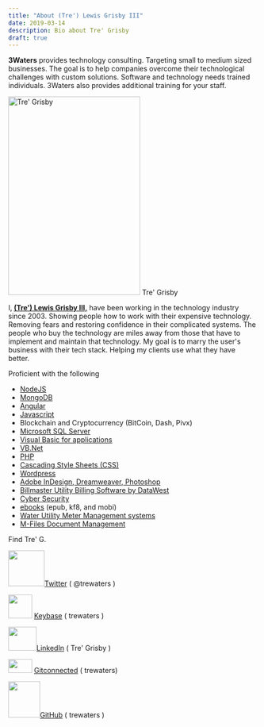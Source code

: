 ```yaml
---
title: "About (Tre') Lewis Grisby III"
date: 2019-03-14
description: Bio about Tre' Grisby
draft: true
---
```


<p style="text-align: left;"><strong>3Waters</strong> provides technology consulting. Targeting small to medium sized businesses. The goal is to help companies overcome their technological challenges with custom solutions. Software and technology needs trained individuals. 3Waters also provides additional training for your staff.</p>

<a href="https://gitconnected.com/trewaters" target="_blank" rel="noopener"><img class="size-full wp-image-226" src="https://3waters.org/wp-content/uploads/2018/09/Headshot-whiteShirt-400x299.jpg" alt="Tre' Grisby" width="266" height="400" /></a> Tre' Grisby

<p>I,<strong> </strong><a title="LinkedIn Profile" href="https://www.linkedin.com/in/trewaters" target="_blank" rel="noopener"><strong>(Tre') Lewis Grisby III,</strong></a> have been working in the technology industry since 2003. Showing people how to work with their expensive technology. Removing fears and restoring confidence in their complicated systems. The people who buy the technology are miles away from those that have to implement and maintain that technology. My goal is to marry the user's business with their tech stack. Helping my clients use what they have better.</p>
<p>Proficient with the following</p>
<ul>
<li><a href="https://nodejs.org/en/" target="_blank" rel="noopener">NodeJS</a></li>
<li><a href="https://www.mongodb.com/" target="_blank" rel="noopener">MongoDB</a></li>
<li><a href="https://angular.io/" target="_blank" rel="noopener">Angular</a></li>
<li><a href="https://developer.mozilla.org/en-US/docs/Web/JavaScript">Javascript</a></li>
<li>Blockchain and Cryptocurrency (BitCoin, Dash, Pivx)</li>
<li><a title="Microsoft SQL Server" href="http://www.microsoft.com/en-us/server-cloud/products/sql-server/" target="_blank" rel="noopener">Microsoft SQL Server</a></li>
<li><a title="VBA" href="http://en.wikipedia.org/wiki/Visual_Basic_for_Applications" target="_blank" rel="noopener">Visual Basic for applications</a></li>
<li><a title="VB.Net" href="http://en.wikipedia.org/wiki/Visual_Basic_.NET" target="_blank" rel="noopener">VB.Net</a></li>
<li><a title="PHP home" href="http://php.net/" target="_blank" rel="noopener">PHP</a></li>
<li><a title="Cascading Style Sheets (CSS)" href="http://en.wikipedia.org/wiki/Cascading_Style_Sheets" target="_blank" rel="noopener">Cascading Style Sheets (CSS)</a></li>
<li><a title="Wordpress" href="http://wordpress.org/" target="_blank" rel="noopener">Wordpress</a></li>
<li><a title="Adobe InDesign" href="http://www.adobe.com/products/indesign.html" target="_blank" rel="noopener">Adobe InDesign</a>,<a title="Adobe Dreamweaver" href="http://www.adobe.com/products/dreamweaver.html" target="_blank" rel="noopener"> Dreamweaver</a>,<a title="Adobe Photoshop" href="http://www.adobe.com/products/photoshop.html" target="_blank" rel="noopener"> Photoshop</a></li>
<li><a title="Billmaster by DataWest" href="http://www.dwcorp.com/billmaster/" target="_blank" rel="noopener">Billmaster Utility Billing Software by DataWest</a></li>
<li><a title="Cyber Security" href="http://en.wikipedia.org/wiki/Computer_security" target="_blank" rel="noopener">Cyber Security</a></li>
<li><a title="ebooks wiki" href="http://en.wikipedia.org/wiki/E-book#Formats" target="_blank" rel="noopener">ebooks</a> (epub, kf8, and mobi)</li>
<li><a title="Sensus Water Meters" href="http://sensus.com/web/usca/products/water" target="_blank" rel="noopener">Water Utility Meter Management systems</a></li>
<li><a title="M-Files by Motive Systems" href="http://www.m-files.com/en" target="_blank" rel="noopener">M-Files Document Management</a></li>
</ul>
<p>Find Tre' G.</p>
<p><a href="https://twitter.com/trewaters" target="_blank" rel="noopener"><img class="alignnone size-full wp-image-264" src="https://3waters.org/wp-content/uploads/2018/11/Twitter-hex-blue.png" alt="" width="73" height="72" /></a><a href="https://twitter.com/trewaters" target="_blank" rel="noopener">Twitter</a> ( @trewaters )</p>
<p><a href="https://keybase.io/trewaters" target="_blank" rel="noopener"><img class="alignnone size-full wp-image-275" src="https://3waters.org/wp-content/uploads/2018/11/icon-keybase-logo-48.png" alt="" width="48" height="48" /></a> <a href="https://keybase.io/trewaters" target="_blank" rel="noopener">Keybase</a> ( trewaters )</p>
<p><a href="https://www.linkedin.com/in/trewaters/" target="_blank" rel="noopener"><img class="alignnone size-full wp-image-276" src="https://3waters.org/wp-content/uploads/2018/11/In-2C-48px-R.png" alt="" width="57" height="48" /></a><a href="https://www.linkedin.com/in/trewaters/" target="_blank" rel="noopener">LinkedIn</a> ( Tre' Grisby )</p>
<p><a href="https://gitconnected.com/trewaters" target="_blank" rel="noopener"><img class="alignnone size-full wp-image-279" src="https://3waters.org/wp-content/uploads/2018/11/gitconnected-social-logo.png" alt="" width="48" height="28" /></a> <a href="https://gitconnected.com/trewaters" target="_blank" rel="noopener">Gitconnected</a> ( trewaters)</p>
<p><a href="https://github.com/Trewaters" target="_blank" rel="noopener"><img class="alignnone size-full wp-image-267" src="https://3waters.org/wp-content/uploads/2018/11/GitHub-hex-color.png" alt="" width="64" height="73" /></a><a href="https://github.com/Trewaters" target="_blank" rel="noopener">GitHub</a> ( trewaters )</p>


